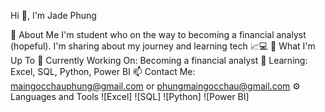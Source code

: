 Hi 👋, I'm Jade Phung 

🌟 About Me
I'm student who on the way to becoming a financial analyst (hopeful). I'm sharing about my journey and learning tech 📈💻
👩 What I'm Up To
🌱 Currently Working On: Becoming a financial analyst
📘 Learning: Excel, SQL, Python, Power BI
📫 Contact Me: maingocchauphung@gmail.com or phungmaingocchau@gmail.com
⚙️ Languages and Tools
![Excel] ![SQL] ![Python] ![Power BI] 
